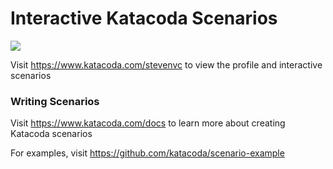 # Interactive Katacoda Scenarios

[![](http://shields.katacoda.com/katacoda/stevenvc/count.svg)](https://www.katacoda.com/stevenvc "Get your profile on Katacoda.com")

Visit https://www.katacoda.com/stevenvc to view the profile and interactive scenarios

### Writing Scenarios
Visit https://www.katacoda.com/docs to learn more about creating Katacoda scenarios

For examples, visit https://github.com/katacoda/scenario-example
